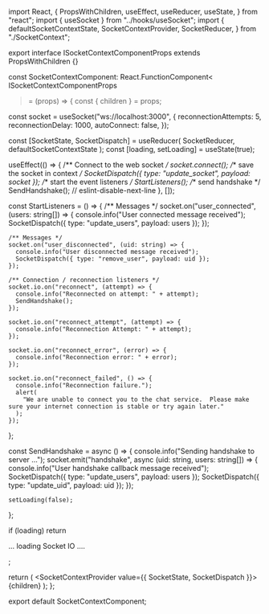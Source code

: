 import React, {
  PropsWithChildren,
  useEffect,
  useReducer,
  useState,
} from "react";
import { useSocket } from "../hooks/useSocket";
import {
  defaultSocketContextState,
  SocketContextProvider,
  SocketReducer,
} from "./SocketContext";

export interface ISocketContextComponentProps extends PropsWithChildren {}

const SocketContextComponent: React.FunctionComponent<
  ISocketContextComponentProps
> = (props) => {
  const { children } = props;

  const socket = useSocket("ws://localhost:3000", {
    reconnectionAttempts: 5,
    reconnectionDelay: 1000,
    autoConnect: false,
  });

  const [SocketState, SocketDispatch] = useReducer(
    SocketReducer,
    defaultSocketContextState
  );
  const [loading, setLoading] = useState(true);

  useEffect(() => {
    /** Connect to the web socket */
    socket.connect();
    /** save the socket in  context */
    SocketDispatch({ type: "update_socket", payload: socket });
    /** start the event listeners */
    StartListeners();
    /** send handshake */
    SendHandshake();
    // eslint-disable-next-line
  }, []);

  const StartListeners = () => {
    /** Messages */
    socket.on("user_connected", (users: string[]) => {
      console.info("User connected message received");
      SocketDispatch({ type: "update_users", payload: users });
    });

    /** Messages */
    socket.on("user_disconnected", (uid: string) => {
      console.info("User disconnected message received");
      SocketDispatch({ type: "remove_user", payload: uid });
    });

    /** Connection / reconnection listeners */
    socket.io.on("reconnect", (attempt) => {
      console.info("Reconnected on attempt: " + attempt);
      SendHandshake();
    });

    socket.io.on("reconnect_attempt", (attempt) => {
      console.info("Reconnection Attempt: " + attempt);
    });

    socket.io.on("reconnect_error", (error) => {
      console.info("Reconnection error: " + error);
    });

    socket.io.on("reconnect_failed", () => {
      console.info("Reconnection failure.");
      alert(
        "We are unable to connect you to the chat service.  Please make sure your internet connection is stable or try again later."
      );
    });
  };

  const SendHandshake = async () => {
    console.info("Sending handshake to server ...");
    socket.emit("handshake", async (uid: string, users: string[]) => {
      console.info("User handshake callback message received");
      SocketDispatch({ type: "update_users", payload: users });
      SocketDispatch({ type: "update_uid", payload: uid });
    });

    setLoading(false);
  };

  if (loading) return <p>... loading Socket IO ....</p>;

  return (
    <SocketContextProvider value={{ SocketState, SocketDispatch }}>
      {children}
    </SocketContextProvider>
  );
};

export default SocketContextComponent;

